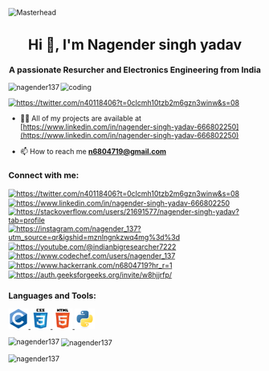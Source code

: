 ![ Masterhead ](https://www.japan-build.jp/content/dam/sitebuilder/rxjp/japan-build/images/en/about/hero_img/02_sbd.jpg/_jcr_content/renditions/original.image_file.1279.400.file/02_sbd.jpg)
<h1 align="center">Hi 👋, I'm Nagender singh yadav</h1>
<h3 align="center">A passionate Resurcher and Electronics Engineering from India</h3>
<img align="right" alt="coding" width="400" src="https://www.iihglobal.com/wp-content/uploads/2019/02/dcsad-1.gif">
<p align="left"> <img src="https://komarev.com/ghpvc/?username=nagender137&label=Profile%20views&color=0e75b6&style=flat" alt="nagender137" /> </p>

<p align="left"> <a href="https://twitter.com/https://twitter.com/n40118406?t=0clcmh10tzb2m6gzn3winw&s=08" target="blank"><img src="https://img.shields.io/twitter/follow/https://twitter.com/n40118406?t=0clcmh10tzb2m6gzn3winw&s=08?logo=twitter&style=for-the-badge" alt="https://twitter.com/n40118406?t=0clcmh10tzb2m6gzn3winw&s=08" /></a> </p>

- 👨‍💻 All of my projects are available at [https://www.linkedin.com/in/nagender-singh-yadav-666802250](https://www.linkedin.com/in/nagender-singh-yadav-666802250)

- 📫 How to reach me **n6804719@gmail.com**

<h3 align="left">Connect with me:</h3>
<p align="left">
<a href="https://twitter.com/https://twitter.com/n40118406?t=0clcmh10tzb2m6gzn3winw&s=08" target="blank"><img align="center" src="https://raw.githubusercontent.com/rahuldkjain/github-profile-readme-generator/master/src/images/icons/Social/twitter.svg" alt="https://twitter.com/n40118406?t=0clcmh10tzb2m6gzn3winw&s=08" height="30" width="40" /></a>
<a href="https://linkedin.com/in/https://www.linkedin.com/in/nagender-singh-yadav-666802250" target="blank"><img align="center" src="https://raw.githubusercontent.com/rahuldkjain/github-profile-readme-generator/master/src/images/icons/Social/linked-in-alt.svg" alt="https://www.linkedin.com/in/nagender-singh-yadav-666802250" height="30" width="40" /></a>
<a href="https://stackoverflow.com/users/https://stackoverflow.com/users/21691577/nagender-singh-yadav?tab=profile" target="blank"><img align="center" src="https://raw.githubusercontent.com/rahuldkjain/github-profile-readme-generator/master/src/images/icons/Social/stack-overflow.svg" alt="https://stackoverflow.com/users/21691577/nagender-singh-yadav?tab=profile" height="30" width="40" /></a>
<a href="https://instagram.com/https://instagram.com/nagender_137?utm_source=qr&igshid=mznlngnkzwq4mg%3d%3d" target="blank"><img align="center" src="https://raw.githubusercontent.com/rahuldkjain/github-profile-readme-generator/master/src/images/icons/Social/instagram.svg" alt="https://instagram.com/nagender_137?utm_source=qr&igshid=mznlngnkzwq4mg%3d%3d" height="30" width="40" /></a>
<a href="https://www.youtube.com/c/https://youtube.com/@indianbigresearcher7222" target="blank"><img align="center" src="https://raw.githubusercontent.com/rahuldkjain/github-profile-readme-generator/master/src/images/icons/Social/youtube.svg" alt="https://youtube.com/@indianbigresearcher7222" height="30" width="40" /></a>
<a href="https://www.codechef.com/users/https://www.codechef.com/users/nagender_137" target="blank"><img align="center" src="https://cdn.jsdelivr.net/npm/simple-icons@3.1.0/icons/codechef.svg" alt="https://www.codechef.com/users/nagender_137" height="30" width="40" /></a>
<a href="https://www.hackerrank.com/https://www.hackerrank.com/n6804719?hr_r=1" target="blank"><img align="center" src="https://raw.githubusercontent.com/rahuldkjain/github-profile-readme-generator/master/src/images/icons/Social/hackerrank.svg" alt="https://www.hackerrank.com/n6804719?hr_r=1" height="30" width="40" /></a>
<a href="https://auth.geeksforgeeks.org/user/https://auth.geeksforgeeks.org/invite/w8hjjrfp/" target="blank"><img align="center" src="https://raw.githubusercontent.com/rahuldkjain/github-profile-readme-generator/master/src/images/icons/Social/geeks-for-geeks.svg" alt="https://auth.geeksforgeeks.org/invite/w8hjjrfp/" height="30" width="40" /></a>
</p>

<h3 align="left">Languages and Tools:</h3>
<p align="left"> <a href="https://www.cprogramming.com/" target="_blank" rel="noreferrer"> <img src="https://raw.githubusercontent.com/devicons/devicon/master/icons/c/c-original.svg" alt="c" width="40" height="40"/> </a> <a href="https://www.w3schools.com/css/" target="_blank" rel="noreferrer"> <img src="https://raw.githubusercontent.com/devicons/devicon/master/icons/css3/css3-original-wordmark.svg" alt="css3" width="40" height="40"/> </a> <a href="https://www.w3.org/html/" target="_blank" rel="noreferrer"> <img src="https://raw.githubusercontent.com/devicons/devicon/master/icons/html5/html5-original-wordmark.svg" alt="html5" width="40" height="40"/> </a> <a href="https://www.python.org" target="_blank" rel="noreferrer"> <img src="https://raw.githubusercontent.com/devicons/devicon/master/icons/python/python-original.svg" alt="python" width="40" height="40"/> </a> </p>

<p><img align="left" src="https://github-readme-stats.vercel.app/api/top-langs?username=nagender137&show_icons=true&locale=en&layout=compact" alt="nagender137" /></p>

<p>&nbsp;<img align="center" src="https://github-readme-stats.vercel.app/api?username=nagender137&show_icons=true&locale=en" alt="nagender137" /></p>

<p><img align="center" src="https://github-readme-streak-stats.herokuapp.com/?user=nagender137&" alt="nagender137" /></p>
